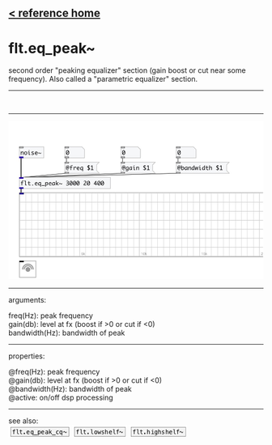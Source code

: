 [< reference home](index.html)
---

# flt.eq_peak~


second order &#34;peaking equalizer&#34; section (gain boost or cut near some
            frequency). Also called a &#34;parametric equalizer&#34; section.

---

<br>


---


![example](examples/flt.eq_peak~-example.jpg)

---
arguments:

freq(Hz): peak
            frequency<br>
gain(db): level
            at fx (boost if &gt;0 or cut if &lt;0)<br>
bandwidth(Hz): 
            bandwidth of peak<br>

---
properties:

@freq(Hz): peak frequency<br>
@gain(db): level at fx (boost if &gt;0 or cut if &lt;0)<br>
@bandwidth(Hz): bandwidth of peak<br>
@active: on/off dsp
            processing<br>

---
see also:<br>
[![flt.eq_peak_cq~](img/object_flt.eq_peak_cq~.png)](flt.eq_peak_cq~.html)
[![flt.lowshelf~](img/object_flt.lowshelf~.png)](flt.lowshelf~.html)
[![flt.highshelf~](img/object_flt.highshelf~.png)](flt.highshelf~.html)
